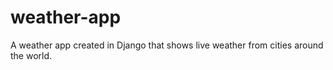 # weather-app
A weather app created in Django that shows live weather from cities around the world.
